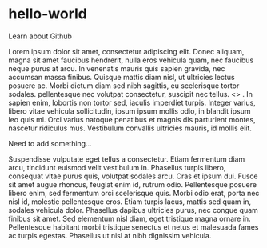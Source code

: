 # hello-world
Learn about Github

Lorem ipsum dolor sit amet, consectetur adipiscing elit. Donec aliquam, magna sit amet faucibus hendrerit, nulla eros vehicula quam, nec faucibus neque purus at arcu. In venenatis mauris quis sapien gravida, nec accumsan massa finibus. Quisque mattis diam nisl, ut ultricies lectus posuere ac. Morbi dictum diam sed nibh sagittis, eu scelerisque tortor sodales.  pellentesque nec volutpat consectetur, suscipit nec tellus. <<Replaced>> . In sapien enim, lobortis non tortor sed, iaculis imperdiet turpis. Integer varius, libero vitae vehicula sollicitudin, ipsum ipsum mollis odio, in blandit ipsum leo quis mi. Orci varius natoque penatibus et magnis dis parturient montes, nascetur ridiculus mus. Vestibulum convallis ultricies mauris, id mollis elit.

Need to add something...

Suspendisse vulputate eget tellus a consectetur. Etiam fermentum diam arcu, tincidunt euismod velit vestibulum in. Phasellus turpis libero, consequat vitae purus quis, volutpat sodales arcu. Cras et ipsum dui. Fusce sit amet augue rhoncus, feugiat enim id, rutrum odio. Pellentesque posuere libero enim, sed fermentum orci scelerisque quis. Morbi odio erat, porta nec nisl id, molestie pellentesque eros. Etiam turpis lacus, mattis sed quam in, sodales vehicula dolor. Phasellus dapibus ultricies purus, nec congue quam finibus sit amet. Sed elementum nisl diam, eget tristique magna ornare in. Pellentesque habitant morbi tristique senectus et netus et malesuada fames ac turpis egestas. Phasellus ut nisl at nibh dignissim vehicula.
